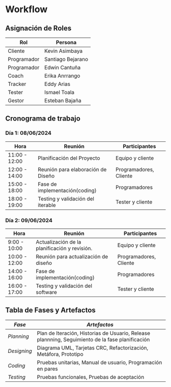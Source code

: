 #  Workflow
## Asignación de Roles 

| Rol          | Persona             |
|--------------|---------------------|
| Cliente      | Kevin Asimbaya      |
| Programador  | Santiago Bejarano   |
| Programador  | Edwin Cantuña       |
| Coach        | Erika Anrrango      |
| Tracker      | Eddy Arias          |
| Tester       | Ismael Toala        |
| Gestor       | Esteban Bajaña      |

## Cronograma de trabajo
### Día 1: 08/06/2024

| Hora          | Reunión                           | Participantes          |
|---------------|-----------------------------------|------------------------|
| 11:00 - 12:00 | Planificación del Proyecto        | Equipo y cliente    |
| 12:00 - 14:00 | Reunión para elaboración de Diseño | Programadores, Cliente |
| 15:00 - 18:00 | Fase de implementación(coding)    | Programadores  |
| 18:00 - 19:00 | Testing y validación del iterable         | Tester y cliente         |

### Día 2: 09/06/2024

| Hora          | Reunión                           | Participantes          |
|---------------|-----------------------------------|------------------------|
| 9:00 - 10:00 | Actualización de la planificación y revisión.  | Equipo y cliente |
| 10:00 - 12:00 | Reunión para actualización de diseño | Programadores, Cliente   |
| 14:00 - 16:00 | Fase de implementación(coding)    | Programadores   |
| 16:00 - 17:00 | Testing y validación del software  | Tester y cliente         |

## Tabla de Fases y Artefactos

| *Fase*       | *Artefactos*                                                                                       |
|----------------|------------------------------------------------------------------------------------------------------|
| *Planning*   | Plan de Iteración, Historias de Usuario, Release plannning, Seguimiento de la fase planificación  |
| *Designing*  | Diagrama UML, Tarjetas CRC, Refactorización, Metáfora, Prototipo                                                                |
| *Coding*     | Pruebas unitarias, Manual de usuario, Programación en pares                            |
| *Testing*    | Pruebas funcionales, Pruebas de aceptación
